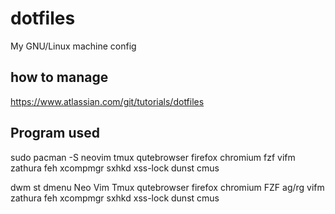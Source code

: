 # dotfiles

My GNU/Linux machine config

## how to manage

https://www.atlassian.com/git/tutorials/dotfiles

## Program used

sudo pacman -S neovim tmux qutebrowser firefox chromium fzf vifm zathura feh xcompmgr sxhkd xss-lock dunst cmus

dwm
st
dmenu
Neo Vim
Tmux
qutebrowser
firefox
chromium
FZF
ag/rg
vifm
zathura
feh
xcompmgr
sxhkd
xss-lock
dunst
cmus
